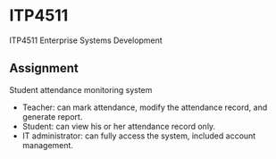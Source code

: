 # ITP4511
ITP4511 Enterprise Systems Development

## Assignment
Student attendance monitoring system
* Teacher: can mark attendance, modify the attendance record, and generate report.
* Student: can view his or her attendance record only.
* IT administrator: can fully access the system, included account management.
